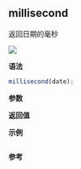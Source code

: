## millisecond

返回日期的毫秒

![](https://img.shields.io/badge/-Date-blue)

**语法**

```js
millisecond(date);
```

**参数**

**返回值**

**示例**

```js

```

**参考**
